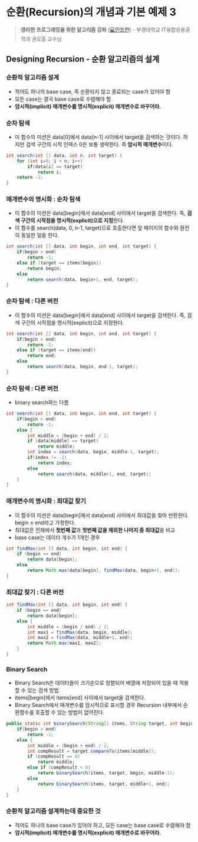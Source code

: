 # 순환(Recursion)의 개념과 기본 예제 3

> **영리한 프로그래밍을 위한 알고리즘 강좌** ([💻인프런](https://www.inflearn.com/course/%EC%95%8C%EA%B3%A0%EB%A6%AC%EC%A6%98-%EA%B0%95%EC%A2%8C)) - 부경대학교 IT융합응용공학과 권오흠 교수님
> 

## Designing Recursion - 순환 알고리즘의 설계

### 순환적 알고리즘 설계

- 적어도 하나의 base case, 즉 순환되지 않고 종료되는 case가 있어야 함
- 모든 case는 결국 base case로 수렴해야 함
- **암시적(implicit) 매개변수를 명시적(explicit) 매개변수로 바꾸어라.**

### 순차 탐색

- 이 함수의 미션은 data[0]에서 data[n-1] 사이에서 target을 검색하는 것이다. 하지만 검색 구간의 시작 인덱스 0은 보통 생략한다. 즉 **암시적 매개변수**이다.

```java
int search(int [] data, int n, int target) {
	for (int i=0; i < n; i++)
		if(data[i] == target)
			return i;
	return -1;
}
```

### 매개변수의 명시화 : 순차 탐색

- 이 함수의 미션은 data[begin]에서 data[end] 사이에서 target을 검색한다. 즉, **검색 구간의 시작점을 명시적(explicit)으로 지정**한다.
- 이 함수를 search(data, 0, n-1, target)으로 호출한다면 앞 페이지의 함수와 완전히 동일한 일을 한다.

```java
int search(int [] data, int begin, int end, int target) {
	if(begin > end)
		return -1;
	else if (target == items[begin])
		return begin;
	else
		return search(data, begin+1, end, target);
}
```

### 순차 탐색 : 다른 버전

- 이 함수의 미션은 data[begin]에서 data[end] 사이에서 target을 검색한다. 즉, 검색 구간의 시작점을 명시적(explicit)으로 지정한다.

```java
int search(int [] data, int begin, int end, int target) {
	if(begin > end)
		return -1;
	else if (target == items[end])
		return end;
	else
		return search(data, begin, end-1, target);
}
```

### 순차 탐색 : 다른 버전

- binary search와는 다름

```java
int search(int [] data, int begin, int end, int target) {
	if(begin > end)
		return -1;
	else {
		int middle = (begin + end) / 2;
		if (data[middle] == target)
			return middle;
		int index = search(data, begin, middle-1, target);
		if(index != -1)
			return index;
		else
			return search(data, middle+1, end, target);
	}
}
```

### 매개변수의 명시화 : 최대값 찾기

- 이 함수의 미션은 data[begin]에서 data[end] 사이에서 최대값을 찾아 반환한다.
begin ≤ end라고 가정한다.
- 최대값은 전체에서 **첫번째 값**과 **첫번째 값을 제외한 나머지 중 최대값**을 비교
- base case는 데이터 개수가 1개인 경우

```java
int findMax(int [] data, int begin, int end) {
	if (begin == end)
		return data[begin];
	else
		return Math.max(data[begin], findMax(data, begin+1, end));
}
```

### 최대값 찾기 : 다른 버전

```java
int findMax(int [] data, int begin, int end) {
	if (begin == end)
		return data[begin];
	else {
		int middle = (begin / end) / 2;
		int max1 = findMax(data, begin, middle);
		int max2 = findMax(data, middle+1, end);
		return Math.max(max1, max2);
	}
}
```

### Binary Search

- Binary Search은 데이터들이 크기순으로 정렬되어 배열에 저장되어 있을 때 적용할 수 있는 검색 방법
- items[begin]에서 items[end] 사이에서 target을 검색한다.
- Binary Search에서 매개변수를 암시적으로 표시할 경우 Recursion 내부에서 순환함수를 호출할 수 있는 방법이 없어진다.

```java
public static int binarySearch(String[] items, String target, int begin, int end) {
	if(begin > end)
		return -1;
	else {
		int middle = (begin + end) / 2;
		int compResult = target.compareTo(items[middle]);
		if (compResult == 0)
			return middle;
		else if (compResult < 0)
			return binarySearch(items, target, begin, middle-1);
		else
			return binarySearch(items, target, middle+1, end);
	}
}
```

### 순환적 알고리즘 설계하는데 중요한 것

- 적어도 하나의 base case가 있어야 하고, 모든 case는 base case로 수렴해야 함
- **암시적(implicit) 매개변수를 명시적(explicit) 매개변수로 바꾸어라.**
